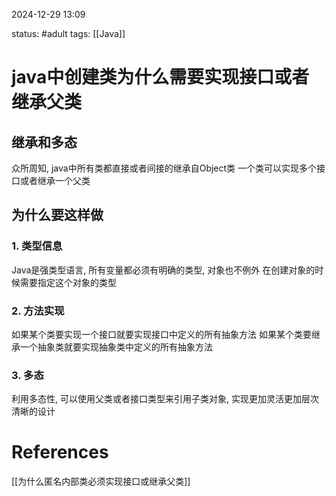 2024-12-29    13:09

status: #adult 
tags: [[Java]]


# java中创建类为什么需要实现接口或者继承父类

## 继承和多态
众所周知, java中所有类都直接或者间接的继承自Object类
一个类可以实现多个接口或者继承一个父类

## 为什么要这样做

### 1. 类型信息

Java是强类型语言, 所有变量都必须有明确的类型, 对象也不例外
在创建对象的时候需要指定这个对象的类型

### 2. 方法实现

如果某个类要实现一个接口就要实现接口中定义的所有抽象方法
如果某个类要继承一个抽象类就要实现抽象类中定义的所有抽象方法

### 3. 多态

利用多态性, 可以使用父类或者接口类型来引用子类对象, 实现更加灵活更加层次清晰的设计
# References

[[为什么匿名内部类必须实现接口或继承父类]]